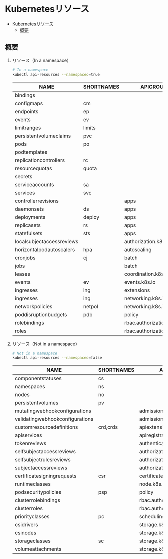 # Kubernetesリソース

- [Kubernetesリソース](#kubernetes%e3%83%aa%e3%82%bd%e3%83%bc%e3%82%b9)
  - [概要](#%e6%a6%82%e8%a6%81)

## 概要

1. リソース（In a namespace）

    ```bash
    # In a namespace
    kubectl api-resources --namespaced=true
    ```

    | NAME                      | SHORTNAMES | APIGROUP                  | NAMESPACED | KIND                     |
    | ------------------------- | ---------- | ------------------------- | ---------- | ------------------------ |
    | bindings                  |            |                           | true       | Binding                  |
    | configmaps                | cm         |                           | true       | ConfigMap                |
    | endpoints                 | ep         |                           | true       | Endpoints                |
    | events                    | ev         |                           | true       | Event                    |
    | limitranges               | limits     |                           | true       | LimitRange               |
    | persistentvolumeclaims    | pvc        |                           | true       | PersistentVolumeClaim    |
    | pods                      | po         |                           | true       | Pod                      |
    | podtemplates              |            |                           | true       | PodTemplate              |
    | replicationcontrollers    | rc         |                           | true       | ReplicationController    |
    | resourcequotas            | quota      |                           | true       | ResourceQuota            |
    | secrets                   |            |                           | true       | Secret                   |
    | serviceaccounts           | sa         |                           | true       | ServiceAccount           |
    | services                  | svc        |                           | true       | Service                  |
    | controllerrevisions       |            | apps                      | true       | ControllerRevision       |
    | daemonsets                | ds         | apps                      | true       | DaemonSet                |
    | deployments               | deploy     | apps                      | true       | Deployment               |
    | replicasets               | rs         | apps                      | true       | ReplicaSet               |
    | statefulsets              | sts        | apps                      | true       | StatefulSet              |
    | localsubjectaccessreviews |            | authorization.k8s.io      | true       | LocalSubjectAccessReview |
    | horizontalpodautoscalers  | hpa        | autoscaling               | true       | HorizontalPodAutoscaler  |
    | cronjobs                  | cj         | batch                     | true       | CronJob                  |
    | jobs                      |            | batch                     | true       | Job                      |
    | leases                    |            | coordination.k8s.io       | true       | Lease                    |
    | events                    | ev         | events.k8s.io             | true       | Event                    |
    | ingresses                 | ing        | extensions                | true       | Ingress                  |
    | ingresses                 | ing        | networking.k8s.io         | true       | Ingress                  |
    | networkpolicies           | netpol     | networking.k8s.io         | true       | NetworkPolicy            |
    | poddisruptionbudgets      | pdb        | policy                    | true       | PodDisruptionBudget      |
    | rolebindings              |            | rbac.authorization.k8s.io | true       | RoleBinding              |
    | roles                     |            | rbac.authorization.k8s.io | true       | Role                     |

2. リソース（Not in a namespace）

    ```bash
    # Not in a namespace
    kubectl api-resources --namespaced=false
    ```

    | NAME                            | SHORTNAMES | APIGROUP                     | NAMESPACED | KIND                           |
    | ------------------------------- | ---------- | ---------------------------- | ---------- | ------------------------------ |
    | componentstatuses               | cs         |                              | false      | ComponentStatus                |
    | namespaces                      | ns         |                              | false      | Namespace                      |
    | nodes                           | no         |                              | false      | Node                           |
    | persistentvolumes               | pv         |                              | false      | PersistentVolume               |
    | mutatingwebhookconfigurations   |            | admissionregistration.k8s.io | false      | MutatingWebhookConfiguration   |
    | validatingwebhookconfigurations |            | admissionregistration.k8s.io | false      | ValidatingWebhookConfiguration |
    | customresourcedefinitions       | crd,crds   | apiextensions.k8s.io         | false      | CustomResourceDefinition       |
    | apiservices                     |            | apiregistration.k8s.io       | false      | APIService                     |
    | tokenreviews                    |            | authentication.k8s.io        | false      | TokenReview                    |
    | selfsubjectaccessreviews        |            | authorization.k8s.io         | false      | SelfSubjectAccessReview        |
    | selfsubjectrulesreviews         |            | authorization.k8s.io         | false      | SelfSubjectRulesReview         |
    | subjectaccessreviews            |            | authorization.k8s.io         | false      | SubjectAccessReview            |
    | certificatesigningrequests      | csr        | certificates.k8s.io          | false      | CertificateSigningRequest      |
    | runtimeclasses                  |            | node.k8s.io                  | false      | RuntimeClass                   |
    | podsecuritypolicies             | psp        | policy                       | false      | PodSecurityPolicy              |
    | clusterrolebindings             |            | rbac.authorization.k8s.io    | false      | ClusterRoleBinding             |
    | clusterroles                    |            | rbac.authorization.k8s.io    | false      | ClusterRole                    |
    | priorityclasses                 | pc         | scheduling.k8s.io            | false      | PriorityClass                  |
    | csidrivers                      |            | storage.k8s.io               | false      | CSIDriver                      |
    | csinodes                        |            | storage.k8s.io               | false      | CSINode                        |
    | storageclasses                  | sc         | storage.k8s.io               | false      | StorageClass                   |
    | volumeattachments               |            | storage.k8s.io               | false      | VolumeAttachment               |
